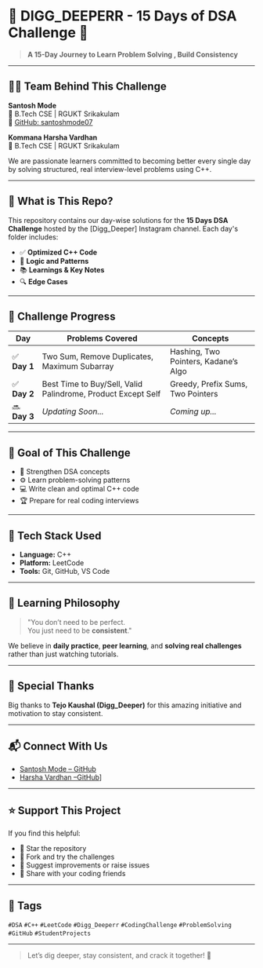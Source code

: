 # 🌟 DIGG_DEEPERR - 15 Days of DSA Challenge 🚀

> **A 15-Day Journey to Learn Problem Solving , Build Consistency**

---

## 👨‍💻 Team Behind This Challenge

**Santosh Mode**  
📍 B.Tech CSE | RGUKT Srikakulam  
🔗 [GitHub: santoshmode07](https://github.com/santoshmode07)

**Kommana Harsha Vardhan**  
📍 B.Tech CSE | RGUKT Srikakulam

We are passionate learners committed to becoming better every single day by solving structured, real interview-level problems using C++.

---

## 📌 What is This Repo?

This repository contains our day-wise solutions for the **15 Days DSA Challenge** hosted by the [Digg_Deeper] Instagram channel. Each day's folder includes:

- ✅ **Optimized C++ Code**
- 🧠 **Logic and Patterns**
- 📚 **Learnings & Key Notes**
- 🔍 **Edge Cases**

---

## 📅 Challenge Progress

| Day | Problems Covered | Concepts |
|-----|------------------|----------|
| ✅ **Day 1** | Two Sum, Remove Duplicates, Maximum Subarray | Hashing, Two Pointers, Kadane’s Algo |
| ✅ **Day 2** | Best Time to Buy/Sell, Valid Palindrome, Product Except Self | Greedy, Prefix Sums, Two Pointers |
| 🔜 **Day 3** | _Updating Soon..._ | _Coming up..._ |

---

## 🚀 Goal of This Challenge

- 🧠 Strengthen DSA concepts
- ⚙️ Learn problem-solving patterns
- 💻 Write clean and optimal C++ code
- 🏆 Prepare for real coding interviews

---

## 🧰 Tech Stack Used

- **Language:** C++
- **Platform:** LeetCode
- **Tools:** Git, GitHub, VS Code

---

## 🧠 Learning Philosophy

> "You don’t need to be perfect.  
> You just need to be **consistent**."  

We believe in **daily practice**, **peer learning**, and **solving real challenges** rather than just watching tutorials.

---

## 🙏 Special Thanks

Big thanks to **Tejo Kaushal (Digg_Deeper)** for this amazing initiative and motivation to stay consistent.

---

## 📬 Connect With Us

- [Santosh Mode – GitHub](https://github.com/santoshmode07)
- [Harsha Vardhan –GitHub](https://github.com/Vardhancode7564/Dig_Deeper)]

---

## ⭐ Support This Project

If you find this helpful:
- 🌟 Star the repository  
- 🍴 Fork and try the challenges  
- 🧠 Suggest improvements or raise issues  
- 📢 Share with your coding friends

---

## 🔖 Tags

`#DSA` `#C++` `#LeetCode` `#Digg_Deeperr` `#CodingChallenge` `#ProblemSolving` `#GitHub` `#StudentProjects`

---

> Let’s dig deeper, stay consistent, and crack it together! 💪  
